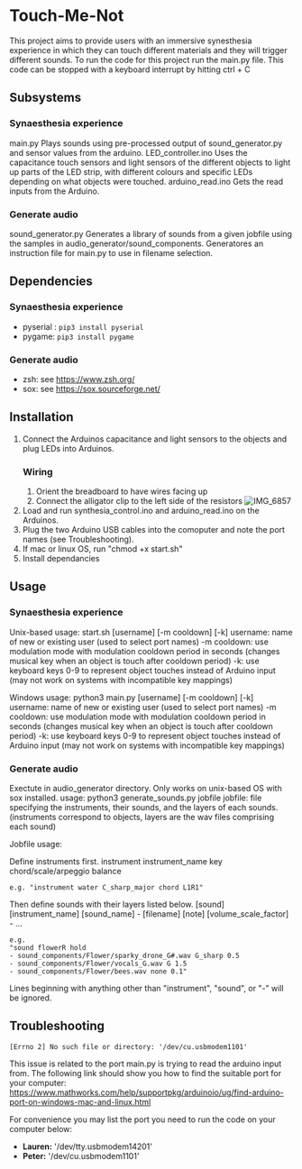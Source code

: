# Touch-Me-Not
This project aims to provide users with an immersive synesthesia experience in which 
they can touch different materials and they will trigger different sounds. 
To run the code for this project run the main.py file. 
This code can be stopped with a keyboard interrupt by hitting ctrl + C

## Subsystems
### Synaesthesia experience
main.py
	Plays sounds using pre-processed output of sound_generator.py and sensor values from the arduino.
LED_controller.ino
	Uses the capacitance touch sensors and light sensors of the different objects to light up parts of the LED strip, with different colours and specific LEDs depending on what objects were touched.
arduino_read.ino
	Gets the read inputs from the Arduino. 
### Generate audio
sound_generator.py
	Generates a library of sounds from a given jobfile using the samples in audio_generator/sound_components.
	Generatores an instruction file for main.py to use in filename selection.

## Dependencies
### Synaesthesia experience
- pyserial : ```pip3 install pyserial```
- pygame: ```pip3 install pygame```
### Generate audio
- zsh: see https://www.zsh.org/
- sox: see https://sox.sourceforge.net/

## Installation
1. Connect the Arduinos capacitance and light sensors to the objects and plug LEDs into Arduinos.
	### Wiring
	1. Orient the breadboard to have wires facing up 
	2. Connect the alligator clip to the left side of the resistors
	![IMG_6857](https://user-images.githubusercontent.com/88118932/190286986-9709f1e9-f6db-4a0d-9529-1fef5aa7de49.jpg)
2. Load and run synthesia_control.ino and arduino_read.ino on the Arduinos.
3. Plug the two Arduino USB cables into the comoputer and note the port names (see Troubleshooting).
4. If mac or linux OS, run "chmod +x start.sh"
5. Install dependancies

## Usage
### Synaesthesia experience
Unix-based
usage: start.sh [username] [-m cooldown] [-k]
	username: name of new or existing user
		(used to select port names)
	-m cooldown: use modulation mode with modulation cooldown period in seconds
		(changes musical key when an object is touch after cooldown period)
	-k: use keyboard keys 0-9 to represent object touches instead of Arduino input
		(may not work on systems with incompatible key mappings)

Windows
usage: python3 main.py [username] [-m cooldown] [-k]
	username: name of new or existing user
		(used to select port names)
	-m cooldown: use modulation mode with modulation cooldown period in seconds
		(changes musical key when an object is touch after cooldown period)
	-k: use keyboard keys 0-9 to represent object touches instead of Arduino input
		(may not work on systems with incompatible key mappings)

### Generate audio
Exectute in audio_generator directory. Only works on unix-based OS with sox installed.
usage: python3 generate_sounds.py jobfile
	jobfile: file specifying the instruments, their sounds, and the layers of each sounds.
		(instruments correspond to objects, layers are the wav files comprising each sound)

Jobfile usage:

Define instruments first.
	instrument instrument_name key chord/scale/arpeggio balance

	e.g. "instrument water C_sharp_major chord L1R1"

Then define sounds with their layers listed below.
	[sound] [instrument_name] [sound_name]
	- [filename] [note] [volume_scale_factor]
	- ...

	e.g.
	"sound flowerR hold
	- sound_components/Flower/sparky_drone_G#.wav G_sharp 0.5
	- sound_components/Flower/vocals_G.wav G 1.5
	- sound_components/Flower/bees.wav none 0.1"

Lines beginning with anything other than "instrument", "sound", or "-" will be ignored.

## Troubleshooting
```[Errno 2] No such file or directory: '/dev/cu.usbmodem1101'```

This issue is related to the port main.py is trying to read the arduino input from. 
The following link should show you how to find the suitable port for your computer: 
https://www.mathworks.com/help/supportpkg/arduinoio/ug/find-arduino-port-on-windows-mac-and-linux.html 

For convenience you may list the port you need to run the code on your computer below:
- **Lauren:** '/dev/tty.usbmodem14201'
- **Peter:** '/dev/cu.usbmodem1101'